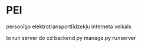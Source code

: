 # PEI
personīgo elektrotransportlīdzekļu interneta veikals

to run server do 
cd backend
py manage.py runserver
